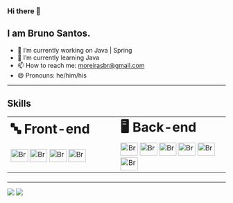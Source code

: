 ### Hi there 👋
## I am Bruno Santos.

- 🔭 I’m currently working on Java | Spring
- 🌱 I’m currently learning Java
- 📫 How to reach me: moreirasbr@gmail.com
- 😄 Pronouns: he/him/his

---

<div>
  <div>
  <h2>
    Skills  
  </h2>
  <table border="0">
    <tr>
      <td width="500"><b style="font-size:30px">🔤 Front-end</b></td>
      <td width="500"><b style="font-size:30px">🖥️ Back-end</b></td>
    </tr>
    <tr>
      <td width="550" height="60">
        <img alt="Bruno-Js" height="30" width="40" src="https://cdn.jsdelivr.net/gh/devicons/devicon/icons/javascript/javascript-original.svg">
        <img alt="Bruno-HTML" height="30" width="40" src="https://cdn.jsdelivr.net/gh/devicons/devicon/icons/html5/html5-original.svg">
        <img alt="Bruno-CSS" height="30" width="40" src="https://cdn.jsdelivr.net/gh/devicons/devicon/icons/css3/css3-original.svg">
        <img alt="Bruno-React" height="30" width="40" src="https://cdn.jsdelivr.net/gh/devicons/devicon/icons/react/react-original.svg">
      </td>
      <td width="550" height="60">
      <div>
    <img alt="Bruno-Ts" height="30" width="40" src="https://cdn.jsdelivr.net/gh/devicons/devicon/icons/typescript/typescript-original.svg">
    <img alt="Bruno-Node" height="30" width="40" src="https://cdn.jsdelivr.net/gh/devicons/devicon/icons/nodejs/nodejs-original.svg">
    <img alt="Bruno-C#" height="30" width="40" src="https://cdn.jsdelivr.net/gh/devicons/devicon/icons/csharp/csharp-original.svg">
    <img alt="Bruno-Dotnet" height="30" width="40"         src="https://cdn.jsdelivr.net/gh/devicons/devicon/icons/dotnetcore/dotnetcore-original.svg">
    <img alt="Bruno-Java" height="30" width="40" src="https://cdn.jsdelivr.net/gh/devicons/devicon/icons/java/java-original.svg">
    <img alt="Bruno-Spring" height="30" width="40"         src="https://cdn.jsdelivr.net/gh/devicons/devicon/icons/spring/spring-original.svg">
  </div>
  </td>
    </tr>
  </table>
  
  <h3 >
    
  </h3>
  
</div>
 
---

<div> 
  <a href = "mailto:moreirasbr@gmail.com"><img src="https://img.shields.io/badge/-Gmail-%23333?style=for-the-badge&logo=gmail&logoColor=white" target="_blank"></a>
  <a href="https://www.linkedin.com/in/bruno-santos-ba70281b8" target="_blank"><img src="https://img.shields.io/badge/-LinkedIn-%230077B5?style=for-the-badge&logo=linkedin&logoColor=white" target="_blank"></a> 
</div>



   
   
          
   







